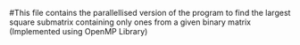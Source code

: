 #This file contains the parallellised version of the program to find the largest square submatrix containing only ones from a given binary matrix (Implemented using OpenMP Library)
